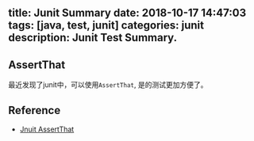 title: Junit Summary
date: 2018-10-17 14:47:03
tags: [java, test, junit]
categories: junit
description: Junit Test Summary. 
---

## AssertThat

最近发现了junit中，可以使用`AssertThat`, 是的测试更加方便了。

## Reference

- [Jnuit AssertThat](https://blog.csdn.net/mayanyun2013/article/details/51566749)

